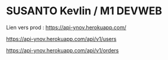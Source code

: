 SUSANTO Kevlin / M1 DEVWEB
=================================================
Lien vers prod : https://api-ynov.herokuapp.com/

https://api-ynov.herokuapp.com/api/v1/users

https://api-ynov.herokuapp.com/api/v1/orders
